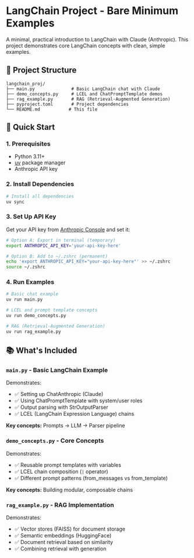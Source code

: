 # LangChain Project - Bare Minimum Examples

A minimal, practical introduction to LangChain with Claude (Anthropic). This project demonstrates core LangChain concepts with clean, simple examples.

## 📁 Project Structure

```
langchain_proj/
├── main.py              # Basic LangChain chat with Claude
├── demo_concepts.py     # LCEL and ChatPromptTemplate demos
├── rag_example.py       # RAG (Retrieval-Augmented Generation)
├── pyproject.toml       # Project dependencies
└── README.md           # This file
```

## 🚀 Quick Start

### 1. Prerequisites

- Python 3.11+
- [uv](https://github.com/astral-sh/uv) package manager
- Anthropic API key

### 2. Install Dependencies

```bash
# Install all dependencies
uv sync
```

### 3. Set Up API Key

Get your API key from [Anthropic Console](https://console.anthropic.com/) and set it:

```bash
# Option A: Export in terminal (temporary)
export ANTHROPIC_API_KEY='your-api-key-here'

# Option B: Add to ~/.zshrc (permanent)
echo 'export ANTHROPIC_API_KEY="your-api-key-here"' >> ~/.zshrc
source ~/.zshrc
```

### 4. Run Examples

```bash
# Basic chat example
uv run main.py

# LCEL and prompt template concepts
uv run demo_concepts.py

# RAG (Retrieval-Augmented Generation)
uv run rag_example.py
```

## 📚 What's Included

### `main.py` - Basic LangChain Example

Demonstrates:
- ✅ Setting up ChatAnthropic (Claude)
- ✅ Using ChatPromptTemplate with system/user roles
- ✅ Output parsing with StrOutputParser
- ✅ LCEL (LangChain Expression Language) chains

**Key concepts:** Prompts → LLM → Parser pipeline

### `demo_concepts.py` - Core Concepts

Demonstrates:
- ✅ Reusable prompt templates with variables
- ✅ LCEL chain composition (`|` operator)
- ✅ Different prompt patterns (from_messages vs from_template)

**Key concepts:** Building modular, composable chains

### `rag_example.py` - RAG Implementation

Demonstrates:
- ✅ Vector stores (FAISS) for document storage
- ✅ Semantic embeddings (HuggingFace)
- ✅ Document retrieval based on similarity
- ✅ Combining retrieval with generation
